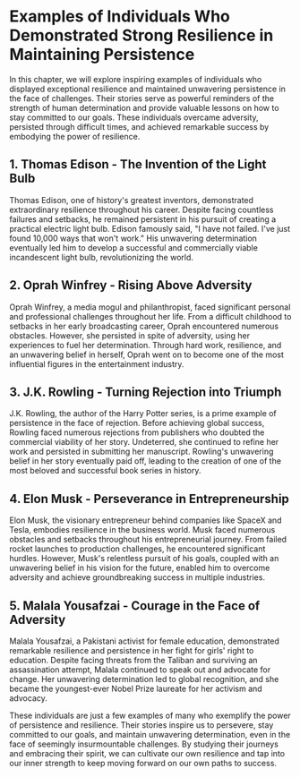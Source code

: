 Examples of Individuals Who Demonstrated Strong Resilience in Maintaining Persistence
==============================================================================================

In this chapter, we will explore inspiring examples of individuals who displayed exceptional resilience and maintained unwavering persistence in the face of challenges. Their stories serve as powerful reminders of the strength of human determination and provide valuable lessons on how to stay committed to our goals. These individuals overcame adversity, persisted through difficult times, and achieved remarkable success by embodying the power of resilience.

**1. Thomas Edison - The Invention of the Light Bulb**
------------------------------------------------------

Thomas Edison, one of history's greatest inventors, demonstrated extraordinary resilience throughout his career. Despite facing countless failures and setbacks, he remained persistent in his pursuit of creating a practical electric light bulb. Edison famously said, "I have not failed. I've just found 10,000 ways that won't work." His unwavering determination eventually led him to develop a successful and commercially viable incandescent light bulb, revolutionizing the world.

**2. Oprah Winfrey - Rising Above Adversity**
---------------------------------------------

Oprah Winfrey, a media mogul and philanthropist, faced significant personal and professional challenges throughout her life. From a difficult childhood to setbacks in her early broadcasting career, Oprah encountered numerous obstacles. However, she persisted in spite of adversity, using her experiences to fuel her determination. Through hard work, resilience, and an unwavering belief in herself, Oprah went on to become one of the most influential figures in the entertainment industry.

**3. J.K. Rowling - Turning Rejection into Triumph**
----------------------------------------------------

J.K. Rowling, the author of the Harry Potter series, is a prime example of persistence in the face of rejection. Before achieving global success, Rowling faced numerous rejections from publishers who doubted the commercial viability of her story. Undeterred, she continued to refine her work and persisted in submitting her manuscript. Rowling's unwavering belief in her story eventually paid off, leading to the creation of one of the most beloved and successful book series in history.

**4. Elon Musk - Perseverance in Entrepreneurship**
---------------------------------------------------

Elon Musk, the visionary entrepreneur behind companies like SpaceX and Tesla, embodies resilience in the business world. Musk faced numerous obstacles and setbacks throughout his entrepreneurial journey. From failed rocket launches to production challenges, he encountered significant hurdles. However, Musk's relentless pursuit of his goals, coupled with an unwavering belief in his vision for the future, enabled him to overcome adversity and achieve groundbreaking success in multiple industries.

**5. Malala Yousafzai - Courage in the Face of Adversity**
----------------------------------------------------------

Malala Yousafzai, a Pakistani activist for female education, demonstrated remarkable resilience and persistence in her fight for girls' right to education. Despite facing threats from the Taliban and surviving an assassination attempt, Malala continued to speak out and advocate for change. Her unwavering determination led to global recognition, and she became the youngest-ever Nobel Prize laureate for her activism and advocacy.

These individuals are just a few examples of many who exemplify the power of persistence and resilience. Their stories inspire us to persevere, stay committed to our goals, and maintain unwavering determination, even in the face of seemingly insurmountable challenges. By studying their journeys and embracing their spirit, we can cultivate our own resilience and tap into our inner strength to keep moving forward on our own paths to success.
